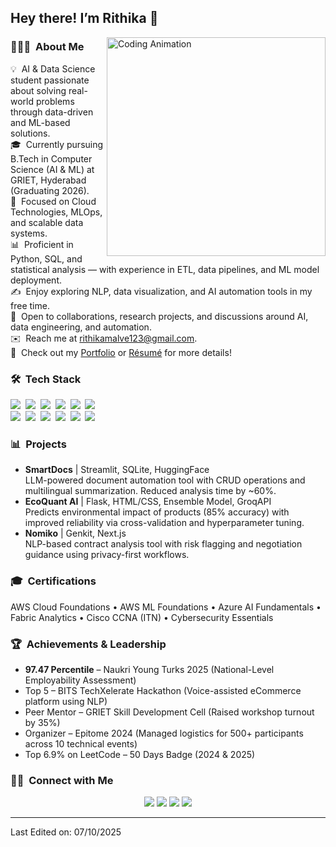 
<h2>Hey there! I’m Rithika 👋</h2>
<img src="https://media.tenor.com/DNlxK7R3k1IAAAAC/coding.gif" alt="Coding Animation" align="right" width="350"/>
<h3>👩🏻‍💻 &nbsp;About Me</h3>

<p>💡 &nbsp;AI & Data Science student passionate about solving real-world problems through data-driven and ML-based solutions.<br>
🎓 &nbsp;Currently pursuing B.Tech in Computer Science (AI & ML) at GRIET, Hyderabad (Graduating 2026).<br>
🧠 &nbsp;Focused on Cloud Technologies, MLOps, and scalable data systems.<br>
📊 &nbsp;Proficient in Python, SQL, and statistical analysis — with experience in ETL, data pipelines, and ML model deployment.<br>
✍️ &nbsp;Enjoy exploring NLP, data visualization, and AI automation tools in my free time.<br>
💬 &nbsp;Open to collaborations, research projects, and discussions around AI, data engineering, and automation.<br>
✉️ &nbsp;Reach me at <a href="mailto:rithikamalve123@gmail.com">rithikamalve123@gmail.com</a>.<br>
📄 &nbsp;Check out my <a href="https://rithikamalve.github.io/my_portfolio/">Portfolio</a> or <a href="YOUR_RESUME_LINK_HERE">Résumé</a> for more details!</p>


<h3>🛠 &nbsp;Tech Stack</h3>

<p>
<img src="https://img.shields.io/badge/-Python-05122A?style=flat&logo=python">&nbsp;
<img src="https://img.shields.io/badge/-SQL-05122A?style=flat&logo=mysql">&nbsp;
<img src="https://img.shields.io/badge/-R-05122A?style=flat&logo=r">&nbsp;
<img src="https://img.shields.io/badge/-Flask-05122A?style=flat&logo=flask">&nbsp;
<img src="https://img.shields.io/badge/-Streamlit-05122A?style=flat&logo=streamlit">&nbsp;
<img src="https://img.shields.io/badge/-JavaScript-05122A?style=flat&logo=javascript">&nbsp;
<br>
<img src="https://img.shields.io/badge/-HTML-05122A?style=flat&logo=HTML5">&nbsp;
<img src="https://img.shields.io/badge/-CSS-05122A?style=flat&logo=CSS3">&nbsp;
<img src="https://img.shields.io/badge/-Excel-05122A?style=flat&logo=microsoft-excel">&nbsp;
<img src="https://img.shields.io/badge/-AWS-05122A?style=flat&logo=amazonaws">&nbsp;
<img src="https://img.shields.io/badge/-Azure-05122A?style=flat&logo=microsoftazure">&nbsp;
<img src="https://img.shields.io/badge/-GitHub-05122A?style=flat&logo=github">&nbsp;
</p>

<h3>📊 &nbsp;Projects</h3>

<ul>
  <li><b>SmartDocs</b> | Streamlit, SQLite, HuggingFace<br>
  LLM-powered document automation tool with CRUD operations and multilingual summarization. Reduced analysis time by ~60%.</li>
  <li><b>EcoQuant AI</b> | Flask, HTML/CSS, Ensemble Model, GroqAPI<br>
  Predicts environmental impact of products (85% accuracy) with improved reliability via cross-validation and hyperparameter tuning.</li>
  <li><b>Nomiko</b> | Genkit, Next.js<br>
  NLP-based contract analysis tool with risk flagging and negotiation guidance using privacy-first workflows.</li>
</ul>

<h3>🎓 &nbsp;Certifications</h3>
<p>
AWS Cloud Foundations • AWS ML Foundations • Azure AI Fundamentals • Fabric Analytics • Cisco CCNA (ITN) • Cybersecurity Essentials
</p>

<h3>🏆 &nbsp;Achievements & Leadership</h3>
<ul>
  <li><b>97.47 Percentile</b> – Naukri Young Turks 2025 (National-Level Employability Assessment)</li>
  <li>Top 5 – BITS TechXelerate Hackathon (Voice-assisted eCommerce platform using NLP)</li>
  <li>Peer Mentor – GRIET Skill Development Cell (Raised workshop turnout by 35%)</li>
  <li>Organizer – Epitome 2024 (Managed logistics for 500+ participants across 10 technical events)</li>
  <li>Top 6.9% on LeetCode – 50 Days Badge (2024 & 2025)</li>
</ul>

<h3>🤝🏻 &nbsp;Connect with Me</h3>

<p align="center">
<a href="https://rithikamalve.github.io/my_portfolio/"><img src="https://img.shields.io/badge/-Portfolio-3423A6?style=flat&logo=Google-Chrome&logoColor=white"></a>
<a href="https://linkedin.com/in/YOUR_LINKEDIN_ID"><img src="https://img.shields.io/badge/-Rithika%20M%20R-0077B5?style=flat&logo=Linkedin&logoColor=white"></a>
<a href="mailto:rithikamalve123@gmail.com"><img src="https://img.shields.io/badge/-rithikamalve123@gmail.com-D14836?style=flat&logo=Gmail&logoColor=white"></a>
<a href="https://github.com/rithikamalve"><img src="https://img.shields.io/badge/-@rithikamalve-181717?style=flat&logo=github&logoColor=white"></a>
</p>

<hr>
<p>Last Edited on: 07/10/2025</p>
